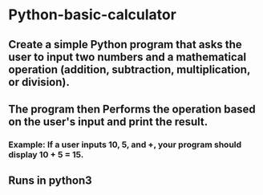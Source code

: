 # Python-basic-calculator


## Create a simple Python program that asks the user to input two numbers and a mathematical operation (addition, subtraction, multiplication, or division).
## The program then Performs the operation based on the user's input and print the result.
### Example: If a user inputs 10, 5, and +, your program should display 10 + 5 = 15.

## Runs in python3